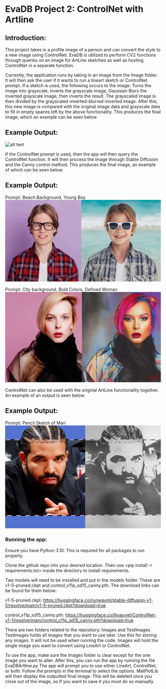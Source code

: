 # EvaDB Project 2: ControlNet with Artline
## Introduction:
This project takes in a profile image of a person and can convert the style to a new image using ControlNet. EvaDB is utilized to perform CV2 functions through queries on an image for ArtLine sketches as well as hosting ControlNet in a separate function. 

Currently, the application runs by taking in an image from the Image folder. It will then ask the user if it wants to run a lineart sketch or ControlNet prompt. 
If a sketch is used, the following occurs to the image: Turns the image into grayscale, inverts the grayscale image, Gaussian Blurs the inverted grayscale image, then inverts the result. The grayscaled image is then divided by the grayscaled-inverted-blurred-inverted image. After this, this new image is compared with the original image data and grayscale data to fill in empty spaces left by the above functionality. This produces the final image, which an example can be seen below.

## Example Output:
![alt text](https://github.com/JohnK70/EvaDBP1Artline/blob/main/githubImage.png?raw=true)

If the ControlNet prompt is used, then the app will then query the ControlNet function. It will then process the image through Stable Diffusion and the Canny control method. This produces the final image, an example of which can be seen below.

## Example Output:
Prompt: Beach Background, Young Boy
![alt text](https://github.com/JohnK70/EvaDB-ControlNet-Artline/blob/main/ControlNetTeen.png?raw=true)

Prompt: City background, Bold Colors, Defined Woman
![alt text](https://github.com/JohnK70/EvaDB-ControlNet-Artline/blob/main/modelCityWoman.png?raw=true)

ControlNet can also be used with the original ArtLine functionality together. An example of an output is seen below.

## Example Output:
Prompt: Pencil Sketch of Man
![alt text](https://github.com/JohnK70/EvaDB-ControlNet-Artline/blob/main/DrakeControlArtLine.png?raw=true)

### Running the app:
Ensure you have Python 3.10. This is required for all packages to run properly.

Clone the github repo into your desired location. Then use <pip install -r requirements.txt> inside the directory to install requirements.


Two models will need to be installed and put in the models folder. These are v1-5-pruned.ckpt and control_v11p_sd15_canny.pth. The download links can be found for them below:

v1-5-pruned.ckpt: https://huggingface.co/runwayml/stable-diffusion-v1-5/resolve/main/v1-5-pruned.ckpt?download=true

control_v11p_sd15_canny.pth: https://huggingface.co/lllyasviel/ControlNet-v1-1/resolve/main/control_v11p_sd15_canny.pth?download=true


There are two folders related to the repository: Images and TestImages.
TestImages holds all images that you want to use later. Use this for storing any images. It will not be used when running the code.
Images will hold the single image you want to convert using LineArt or ControlNet.


To use the app, make sure the Images folder is clear except for the one image you want to alter.
After this, you can run the app by running the file EvaDBArtline.py
The app will prompt you to use either LineArt, ControlNet, or both. Follow the prompts in the terminal to select the options.
MatPlotLib will then display the outputted final image. This will be deleted once you close out of the image, so if you want to save it you must do so manually.
